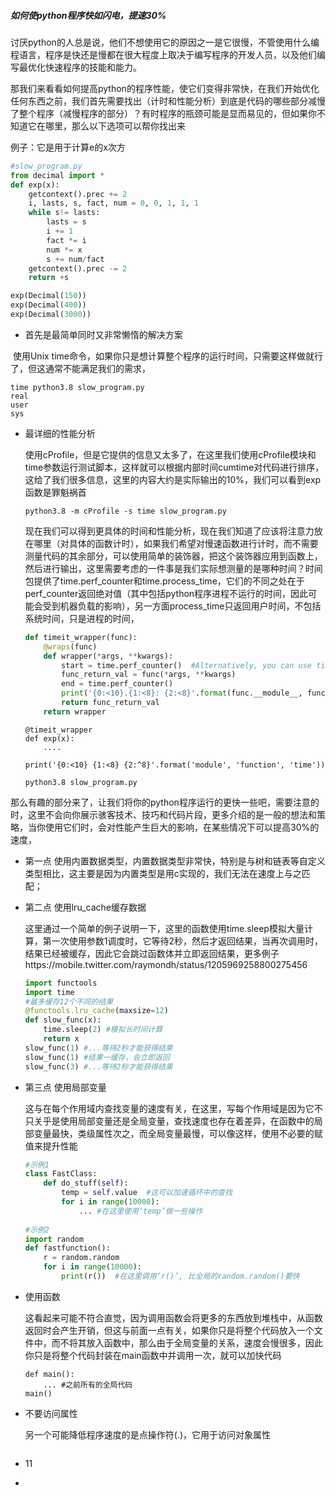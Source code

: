 ##### 如何使python程序快如闪电，提速30%

讨厌python的人总是说，他们不想使用它的原因之一是它很慢，不管使用什么编程语言，程序是快还是慢都在很大程度上取决于编写程序的开发人员，以及他们编写最优化快速程序的技能和能力。

那我们来看看如何提高python的程序性能，使它们变得非常快，在我们开始优化任何东西之前，我们首先需要找出（计时和性能分析）到底是代码的哪些部分减慢了整个程序（减慢程序的部分）？有时程序的瓶颈可能是显而易见的，但如果你不知道它在哪里，那么以下选项可以帮你找出来

例子：它是用于计算e的x次方

```python
#slow_program.py
from decimal import *
def exp(x):
    getcontext().prec += 2
    i, lasts, s, fact, num = 0, 0, 1, 1, 1
    while s!= lasts:
        lasts = s
        i += 1
        fact *= i
        num *= x
        s += num/fact
    getcontext().prec -= 2
    return +s

exp(Decimal(150))
exp(Decimal(400))
exp(Decimal(3000))
```

- 首先是最简单同时又非常懒惰的解决方案

​       使用Unix time命令，如果你只是想计算整个程序的运行时间，只需要这样做就行了，但这通常不能满足我们的需求，

```
time python3.8 slow_program.py
real 
user
sys
```

- 最详细的性能分析

  使用cProfile，但是它提供的信息又太多了，在这里我们使用cProfile模块和time参数运行测试脚本，这样就可以根据内部时间cumtime对代码进行排序，这给了我们很多信息，这里的内容大约是实际输出的10%，我们可以看到exp函数是罪魁祸首

  ```
  python3.8 -m cProfile -s time slow_program.py
  ```

  现在我们可以得到更具体的时间和性能分析，现在我们知道了应该将注意力放在哪里（对具体的函数计时），如果我们希望对慢速函数进行计时，而不需要测量代码的其余部分，可以使用简单的装饰器，把这个装饰器应用到函数上，然后进行输出，这里需要考虑的一件事是我们实际想测量的是哪种时间？时间包提供了time.perf_counter和time.process_time，它们的不同之处在于perf_counter返回绝对值（其中包括python程序进程不运行的时间，因此可能会受到机器负载的影响），另一方面process_time只返回用户时间，不包括系统时间，只是进程的时间，

  ```python
  def timeit_wrapper(func):
      @wraps(func)
      def wrapper(*args, **kwargs):
          start = time.perf_counter()  #Alternatively, you can use time.process_time
          func_return_val = func(*args, **kwargs)
          end = time.perf_counter()
          print('{0:<10}.{1:<8}: {2:<8}'.format(func.__module__, func.__name__, end-start))
          return func_return_val
      return wrapper
  ```

  ```
  @timeit_wrapper
  def exp(x):
      ....
      
  print('{0:<10} {1:<8} {2:^8}'.format('module', 'function', 'time'))
  ```

  ```
  python3.8 slow_program.py
  ```

  

那么有趣的部分来了，让我们将你的python程序运行的更快一些吧，需要注意的时，这里不会向你展示骇客技术、技巧和代码片段，更多介绍的是一般的想法和策略，当你使用它们时，会对性能产生巨大的影响，在某些情况下可以提高30%的速度，

- 第一点 使用内置数据类型，内置数据类型非常快，特别是与树和链表等自定义类型相比，这主要是因为内置类型是用c实现的，我们无法在速度上与之匹配；

- 第二点 使用lru_cache缓存数据

  这里通过一个简单的例子说明一下，这里的函数使用time.sleep模拟大量计算，第一次使用参数1调度时，它等待2秒，然后才返回结果，当再次调用时，结果已经被缓存，因此它会跳过函数体并立即返回结果，更多例子https://mobile.twitter.com/raymondh/status/1205969258800275456

  ```python
  import functools
  import time
  #最多缓存12个不同的结果
  @functools.lru_cache(maxsize=12)
  def slow_func(x):
      time.sleep(2) #模拟长时间计算
      return x
  slow_func(1) #...等待2秒才能获得结果
  slow_func(1) #结果一缓存，会立即返回
  slow_func(3) #...等待2秒才能获得结果
  ```

- 第三点 使用局部变量

  这与在每个作用域内查找变量的速度有关，在这里，写每个作用域是因为它不只关乎是使用局部变量还是全局变量，查找速度也存在着差异，在函数中的局部变量最快，类级属性次之，而全局变量最慢，可以像这样，使用不必要的赋值来提升性能

  ```python
  #示例1
  class FastClass:
      def do_stuff(self):
          temp = self.value  #这可以加速循环中的查找
          for i in range(10000):
              ... #在这里使用‘temp’做一些操作
              
  #示例2
  import random
  def fastfunction():
      r = random.random
      for i in range(10000):
          print(r())  #在这里调用‘r()’, 比全局的random.random()要快
  ```

  

- 使用函数

  这看起来可能不符合直觉，因为调用函数会将更多的东西放到堆栈中，从函数返回时会产生开销，但这与前面一点有关，如果你只是将整个代码放入一个文件中，而不将其放入函数中，那么由于全局变量的关系，速度会慢很多，因此你只是将整个代码封装在main函数中并调用一次，就可以加快代码

  ```
  def main():
      ... #之前所有的全局代码
  main()
  ```

- 不要访问属性

  另一个可能降低程序速度的是点操作符(.)，它用于访问对象属性

  

  

  ```python
  
  ```

  

- 11

- 


